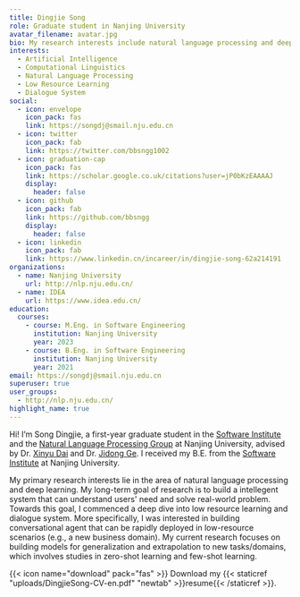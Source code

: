 ```yaml
---
title: Dingjie Song
role: Graduate student in Nanjing University
avatar_filename: avatar.jpg
bio: My research interests include natural language processing and deep learning.
interests:
  - Artificial Intelligence
  - Computational Linguistics
  - Natural Language Processing
  - Low Resource Learning
  - Dialogue System
social:
  - icon: envelope
    icon_pack: fas
    link: https://songdj@smail.nju.edu.cn
  - icon: twitter
    icon_pack: fab
    link: https://twitter.com/bbsngg1002
  - icon: graduation-cap
    icon_pack: fas
    link: https://scholar.google.co.uk/citations?user=jP0bKzEAAAAJ
    display:
      header: false
  - icon: github
    icon_pack: fab
    link: https://github.com/bbsngg
    display:
      header: false
  - icon: linkedin
    icon_pack: fab
    link: https://www.linkedin.cn/incareer/in/dingjie-song-62a214191
organizations:
  - name: Nanjing University
    url: http://nlp.nju.edu.cn/
  - name: IDEA
    url: https://www.idea.edu.cn/
education:
  courses:
    - course: M.Eng. in Software Engineering
      institution: Nanjing University
      year: 2023
    - course: B.Eng. in Software Engineering
      institution: Nanjing University
      year: 2021
email: https://songdj@smail.nju.edu.cn
superuser: true
user_groups:
  - http://nlp.nju.edu.cn/
highlight_name: true
---
```

Hi! I’m Song Dingjie, a first-year graduate student in the [Software Institute](https://software.nju.edu.cn/ "NJU SE") and the [Natural Language Processing Group](http://nlp.nju.edu.cn/homepage/ "NJU NLP") at Nanjing University, advised by Dr. [Xinyu Dai](https://ai.nju.edu.cn/daixinyu/index.htm) and Dr. [Jidong Ge](https://gjdnju.github.io/). I received my B.E. from the [Software Institute](https://software.nju.edu.cn/ "NJU SE") at Nanjing University.

My primary research interests lie in the area of natural language processing and deep learning. My long-term goal of research is to build a intellegent system that can understand users' need and solve real-world problem. Towards this goal, I commenced a deep dive into low resource learning and dialogue system. More specifically, I was interested in building conversational agent that can be rapidly deployed in low-resource scenarios (e.g., a new business domain). My current research focuses on building models for generalization and extrapolation to new tasks/domains, which involves studies in zero-shot learning and few-shot learning.

{{< icon name="download" pack="fas" >}} Download my {{< staticref "uploads/DingjieSong-CV-en.pdf" "newtab" >}}resume{{< /staticref >}}.
